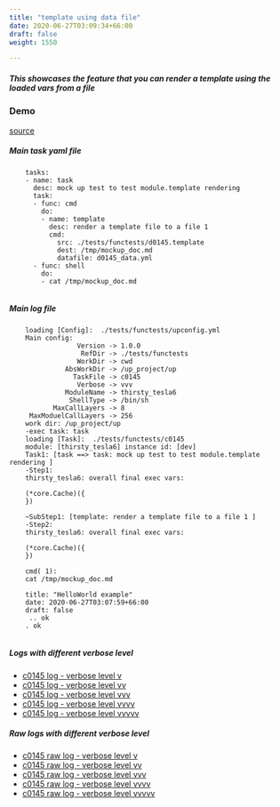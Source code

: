 ```yaml
---
title: "template using data file"
date: 2020-06-27T03:09:34+66:00
draft: false
weight: 1550

---
```


##### This showcases the feature that you can render a template using the loaded vars from a file


### Demo








[source](https://github.com/upcmd/up/blob/master/tests/functests/c0145.yml)

##### Main task yaml file
```
    tasks:
    - name: task
      desc: mock up test to test module.template rendering
      task:
      - func: cmd
        do:
        - name: template
          desc: render a template file to a file 1
          cmd:
            src: ./tests/functests/d0145.template
            dest: /tmp/mockup_doc.md
            datafile: d0145_data.yml
      - func: shell
        do:
        - cat /tmp/mockup_doc.md
    
```
##### Main log file
```
    loading [Config]:  ./tests/functests/upconfig.yml
    Main config:
                 Version -> 1.0.0
                  RefDir -> ./tests/functests
                 WorkDir -> cwd
              AbsWorkDir -> /up_project/up
                TaskFile -> c0145
                 Verbose -> vvv
              ModuleName -> thirsty_tesla6
               ShellType -> /bin/sh
           MaxCallLayers -> 8
     MaxModuelCallLayers -> 256
    work dir: /up_project/up
    -exec task: task
    loading [Task]:  ./tests/functests/c0145
    module: [thirsty_tesla6] instance id: [dev]
    Task1: [task ==> task: mock up test to test module.template rendering ]
    -Step1:
    thirsty_tesla6: overall final exec vars:
    
    (*core.Cache)({
    })
    
    ~SubStep1: [template: render a template file to a file 1 ]
    -Step2:
    thirsty_tesla6: overall final exec vars:
    
    (*core.Cache)({
    })
    
    cmd( 1):
    cat /tmp/mockup_doc.md
    
    title: "HelloWorld example"
    date: 2020-06-27T03:07:59+66:00
    draft: false
     .. ok
    . ok
    
```


##### Logs with different verbose level
* [c0145 log - verbose level v](../../logs/c0145_v)
* [c0145 log - verbose level vv](../../logs/c0145_vv)
* [c0145 log - verbose level vvv](../../logs/c0145_vvvv)
* [c0145 log - verbose level vvvv](../../logs/c0145_vvvv)
* [c0145 log - verbose level vvvvv](../../logs/c0145_vvvvv)

##### Raw logs with different verbose level
* [c0145 raw log - verbose level v](../../reflogs/c0145_v.log)
* [c0145 raw log - verbose level vv](../../reflogs/c0145_vv.log)
* [c0145 raw log - verbose level vvv](../../reflogs/c0145_vvv.log)
* [c0145 raw log - verbose level vvvv](../../reflogs/c0145_vvvv.log)
* [c0145 raw log - verbose level vvvvv](../../reflogs/c0145_vvvvv.log)







